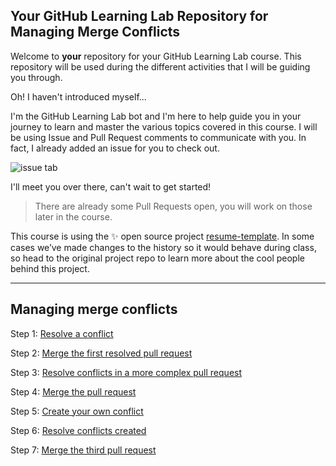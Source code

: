 ## Your GitHub Learning Lab Repository for Managing Merge Conflicts

Welcome to **your** repository for your GitHub Learning Lab course. This repository will be used during the different activities that I will be guiding you through.

Oh! I haven't introduced myself...

I'm the GitHub Learning Lab bot and I'm here to help guide you in your journey to learn and master the various topics covered in this course. I will be using Issue and Pull Request comments to communicate with you. In fact, I already added an issue for you to check out.

![issue tab](https://lab.github.com/public/images/issue_tab.png)

I'll meet you over there, can't wait to get started!

> There are already some Pull Requests open, you will work on those later in the course.

This course is using the :sparkles: open source project [resume-template](https://github.com/jglovier/resume-template). In some cases we’ve made changes to the history so it would behave during class, so head to the original project repo to learn more about the cool people behind this project.

--------------------------------------------------------------------------------------------------------------------------------------------------------------------

## Managing merge conflicts

Step 1: [Resolve a conflict](https://github.com/Zi-Tao/merge-conflicts/pull/1)

Step 2: [Merge the first resolved pull request](https://github.com/Zi-Tao/merge-conflicts/pull/1)

Step 3: [Resolve conflicts in a more complex pull request](https://github.com/Zi-Tao/merge-conflicts/pull/3)

Step 4: [Merge the pull request](https://github.com/Zi-Tao/merge-conflicts/pull/3)

Step 5: [Create your own conflict](https://github.com/Zi-Tao/merge-conflicts/pull/4)

Step 6: [Resolve conflicts created](https://github.com/Zi-Tao/merge-conflicts/pull/4)

Step 7: [Merge the third pull request](https://github.com/Zi-Tao/merge-conflicts/pull/4)
